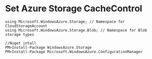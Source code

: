 # Set Azure Storage CacheControl

```
using Microsoft.WindowsAzure.Storage; // Namespace for CloudStorageAccount
using Microsoft.WindowsAzure.Storage.Blob; // Namespace for Blob storage types
```

```
//Nuget intall
PM>Install-Package WindowsAzure.Storage
PM>Install-Package Microsoft.WindowsAzure.ConfigurationManager
```
